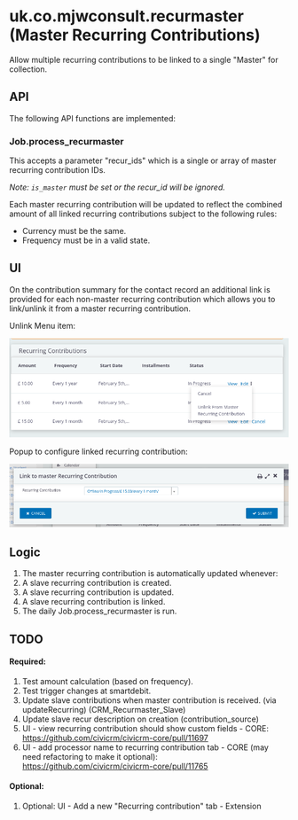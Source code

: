 # uk.co.mjwconsult.recurmaster (Master Recurring Contributions)

Allow multiple recurring contributions to be linked to a single "Master" for collection.
 
## API
The following API functions are implemented:

### Job.process_recurmaster
This accepts a parameter "recur_ids" which is a single or array of master recurring contribution IDs.

*Note: `is_master` must be set or the recur_id will be ignored.*

Each master recurring contribution will be updated to reflect the combined amount of all linked recurring contributions subject to the following rules:
* Currency must be the same.
* Frequency must be in a valid state.

## UI
On the contribution summary for the contact record an additional link is provided for each non-master recurring contribution which allows you to link/unlink it from a master recurring contribution.

Unlink Menu item:

![Menu Unlink](/docs/images/contact_tab_contribute_menu_unlink.png)

Popup to configure linked recurring contribution:

![Link Popup](/docs/images/contact_tab_contribute_link_popup.png)

## Logic

1. The master recurring contribution is automatically updated whenever:
  1. A slave recurring contribution is created.
  1. A slave recurring contribution is updated.
  1. A slave recurring contribution is linked.
  1. The daily Job.process_recurmaster is run.

  
## TODO
#### Required:
1. Test amount calculation (based on frequency).
1. Test trigger changes at smartdebit.
1. Update slave contributions when master contribution is received. (via updateRecurring) (CRM_Recurmaster_Slave)
1. Update slave recur description on creation (contribution_source)
1. UI - view recurring contribution should show custom fields - CORE: https://github.com/civicrm/civicrm-core/pull/11697
1. UI - add processor name to recurring contribution tab - CORE (may need refactoring to make it optional): https://github.com/civicrm/civicrm-core/pull/11765

#### Optional:
1. Optional: UI - Add a new "Recurring contribution" tab - Extension